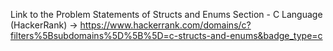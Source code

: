 Link to the Problem Statements of Structs and Enums Section - C Language (HackerRank)
-> https://www.hackerrank.com/domains/c?filters%5Bsubdomains%5D%5B%5D=c-structs-and-enums&badge_type=c
